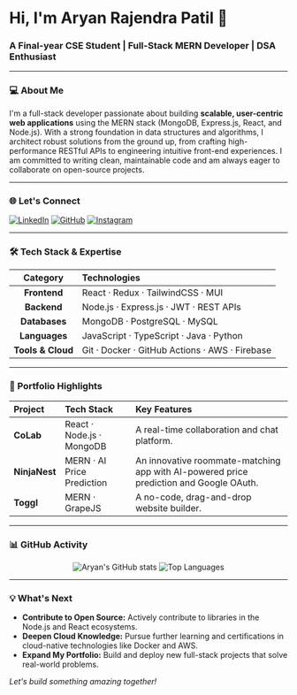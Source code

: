 # Hi, I'm Aryan Rajendra Patil 👋

### A Final-year CSE Student | Full-Stack MERN Developer | DSA Enthusiast

---

### 💻 About Me
I'm a full-stack developer passionate about building **scalable, user-centric web applications** using the MERN stack (MongoDB, Express.js, React, and Node.js). With a strong foundation in data structures and algorithms, I architect robust solutions from the ground up, from crafting high-performance RESTful APIs to engineering intuitive front-end experiences. I am committed to writing clean, maintainable code and am always eager to collaborate on open-source projects.

---

### 🌐 Let's Connect

[![LinkedIn](https://img.shields.io/badge/LinkedIn-%230077B5.svg?logo=linkedin&logoColor=white)](https://linkedin.com/in/AryanPatil](https://www.linkedin.com/in/aryan-patil-381643290/))
[![GitHub](https://img.shields.io/badge/GitHub-%23121011.svg?logo=github&logoColor=white)](https://github.com/arpatil-dev)
[![Instagram](https://img.shields.io/badge/Instagram-%23E4405F.svg?logo=instagram&logoColor=white)](https://instagram.com/___sohammmm)

---

### 🛠️ Tech Stack & Expertise

| Category | Technologies |
|:---:|:---|
| **Frontend** | React · Redux · TailwindCSS · MUI |
| **Backend** | Node.js · Express.js · JWT · REST APIs |
| **Databases** | MongoDB · PostgreSQL · MySQL |
| **Languages** | JavaScript · TypeScript · Java · Python |
| **Tools & Cloud** | Git · Docker · GitHub Actions · AWS · Firebase |



---

### 🚀 Portfolio Highlights

| Project | Tech Stack | Key Features |
|:---|:---|:---|
| **CoLab** | React · Node.js · MongoDB | A real-time collaboration and chat platform. |
| **NinjaNest** | MERN · AI Price Prediction | An innovative roommate-matching app with AI-powered price prediction and Google OAuth. |
| **Toggl** | MERN · GrapeJS | A no-code, drag-and-drop website builder. |

---

### 📊 GitHub Activity

<p align="center">
  <img src="https://github-readme-stats.vercel.app/api?username=arpatil-dev&theme=dark&show_icons=true&hide_border=true" alt="Aryan's GitHub stats" />
  <img src="https://github-readme-stats.vercel.app/api/top-langs/?username=arpatil-dev&theme=dark&layout=compact&hide_border=true" alt="Top Languages" />
</p>

---

### 💡 What's Next
- **Contribute to Open Source:** Actively contribute to libraries in the Node.js and React ecosystems.
- **Deepen Cloud Knowledge:** Pursue further learning and certifications in cloud-native technologies like Docker and AWS.
- **Expand My Portfolio:** Build and deploy new full-stack projects that solve real-world problems.

*Let's build something amazing together!*
